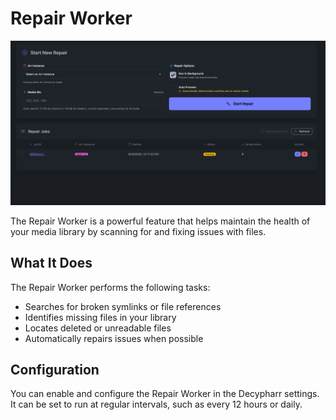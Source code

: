 # Repair Worker

![Repair Worker](../images/repair.png)

The Repair Worker is a powerful feature that helps maintain the health of your media library by scanning for and fixing issues with files.

## What It Does

The Repair Worker performs the following tasks:

- Searches for broken symlinks or file references
- Identifies missing files in your library
- Locates deleted or unreadable files
- Automatically repairs issues when possible

## Configuration

You can enable and configure the Repair Worker in the Decypharr settings. It can be set to run at regular intervals, such as every 12 hours or daily.
